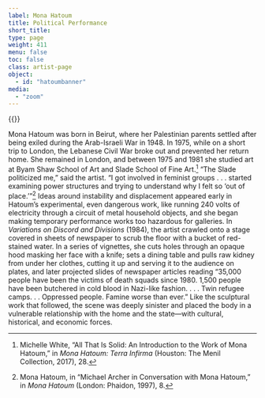 ```yaml
---
label: Mona Hatoum
title: Political Performance
short_title:
type: page
weight: 411
menu: false
toc: false
class: artist-page
object:
  - id: "hatoumbanner"
media:
  - "zoom"
---
```

{{<q-figure id="hatoumbanner">}}

Mona Hatoum was born in Beirut, where her Palestinian parents settled after being exiled during the Arab-Israeli War in 1948. In 1975, while on a short trip to London, the Lebanese Civil War broke out and prevented her return home. She remained in London, and between 1975 and 1981 she studied art at Byam Shaw School of Art and Slade School of Fine Art.[^1] “The Slade politicized me,” said the artist. “I got involved in feminist groups . . . started examining power structures and trying to understand why I felt so ‘out of place.’”[^2] Ideas around instability and displacement appeared early in Hatoum’s experimental, even dangerous work, like running 240 volts of electricity through a circuit of metal household objects, and she began making temporary performance works too hazardous for galleries. In *Variations on Discord and Divisions* (1984), the artist crawled onto a stage covered in sheets of newspaper to scrub the floor with a bucket of red-stained water. In a series of vignettes, she cuts holes through an opaque hood masking her face with a knife; sets a dining table and pulls raw kidney from under her clothes, cutting it up and serving it to the audience on plates,  and later projected slides of newspaper articles reading “35,000 people have been the victims of death squads since 1980. 1,500 people have been butchered in cold blood in Nazi-like fashion. . . . Twin refugee camps. . . Oppressed people. Famine worse than ever.” Like the sculptural work that followed, the scene was deeply sinister and placed the body in a vulnerable relationship with the home and the state—with cultural, historical, and economic forces.

[^1]: Michelle White, “All That Is Solid: An Introduction to the Work of Mona Hatoum,” in *Mona Hatoum: Terra Infirma* (Houston: The Menil Collection, 2017), 28.

[^2]: Mona Hatoum, in “Michael Archer in Conversation with Mona Hatoum,” in *Mona Hatoum* (London: Phaidon, 1997), 8.
